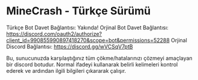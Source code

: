 # MineCrash - Türkçe Sürümü

Türkçe Bot Davet Bağlantısı: Yakında!
Orjinal Bot Davet Bağlantısı: https://discord.com/oauth2/authorize?client_id=990855990897418270&scope=bot&permissions=52288
Orjinal Discord Bağlantısı: https://discord.gg/wVCSqV7ptB

Bu, sunucunuzda karşılaştığınız tüm çökme/hatalarınızı çözmeyi amaçlayan bir discord botudur. Normal ifadeyi kullanarak belirli kelimeleri kontrol ederek ve ardından ilgili bilgileri çıkararak çalışır.
